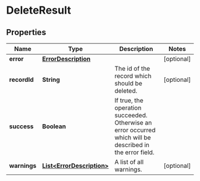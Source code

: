 

# DeleteResult


## Properties

Name | Type | Description | Notes
------------ | ------------- | ------------- | -------------
**error** | [**ErrorDescription**](ErrorDescription.md) |  |  [optional]
**recordId** | **String** | The id of the record which should be deleted. |  [optional]
**success** | **Boolean** | If true, the operation succeeded. Otherwise an error occurred which will be described in the error field. | 
**warnings** | [**List&lt;ErrorDescription&gt;**](ErrorDescription.md) | A list of all warnings. |  [optional]



